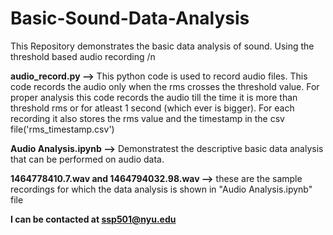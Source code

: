 # Basic-Sound-Data-Analysis
This Repository demonstrates the basic data analysis of sound. Using the threshold based audio recording /n

**audio_record.py  -->** This python code is used to record audio files. This code records the audio only when the rms crosses the threshold value. For proper analysis this code records the audio till the time it is more than threshold rms or for atleast 1 second (which ever is bigger). For each recording it also stores the rms value and the timestamp in the csv file('rms_timestamp.csv')

**Audio Analysis.ipynb -->** Demonstratest the descriptive basic data analysis that can be performed on audio data.

**1464778410.7.wav and 1464794032.98.wav -->** these are the sample recordings for which the data analysis is shown in "Audio Analysis.ipynb" file

**I can be contacted at ssp501@nyu.edu**
